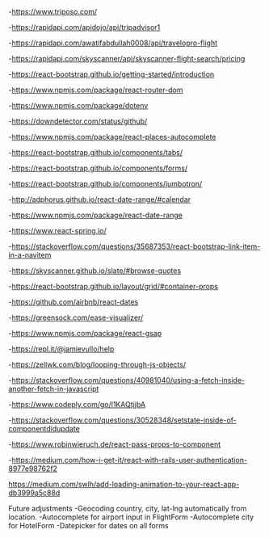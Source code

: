 -https://www.triposo.com/

-https://rapidapi.com/apidojo/api/tripadvisor1

-https://rapidapi.com/awatifabdullah0008/api/travelopro-flight

-https://rapidapi.com/skyscanner/api/skyscanner-flight-search/pricing

-https://react-bootstrap.github.io/getting-started/introduction

-https://www.npmjs.com/package/react-router-dom

-https://www.npmjs.com/package/dotenv

-https://downdetector.com/status/github/

-https://www.npmjs.com/package/react-places-autocomplete

-https://react-bootstrap.github.io/components/tabs/

-https://react-bootstrap.github.io/components/forms/

-https://react-bootstrap.github.io/components/jumbotron/

-http://adphorus.github.io/react-date-range/#calendar

-https://www.npmjs.com/package/react-date-range

-https://www.react-spring.io/

-https://stackoverflow.com/questions/35687353/react-bootstrap-link-item-in-a-navitem

-https://skyscanner.github.io/slate/#browse-quotes

-https://react-bootstrap.github.io/layout/grid/#container-props

-https://github.com/airbnb/react-dates

-https://greensock.com/ease-visualizer/

-https://www.npmjs.com/package/react-gsap

-https://repl.it/@jamievullo/help

-https://zellwk.com/blog/looping-through-js-objects/

-https://stackoverflow.com/questions/40981040/using-a-fetch-inside-another-fetch-in-javascript

-https://www.codeply.com/go/l1KAQtjjbA

-https://stackoverflow.com/questions/30528348/setstate-inside-of-componentdidupdate

-https://www.robinwieruch.de/react-pass-props-to-component

-https://medium.com/how-i-get-it/react-with-rails-user-authentication-8977e98762f2

https://medium.com/swlh/add-loading-animation-to-your-react-app-db3999a5c88d


Future adjustments 
-Geocoding country, city, lat-lng automatically from location.
-Autocomplete for airport input in FlightForm
-Autocomplete city for HotelForm
-Datepicker for dates on all forms

